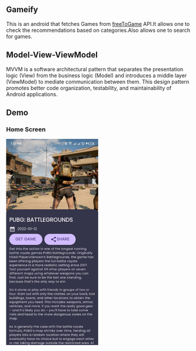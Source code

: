 ## Gameify
This is an android that fetches Games from [freeToGame](https://www.freetogame.com/api-doc) API.It allows one to check the recommendations based on categories.Also allows one to search for games.
## Model-View-ViewModel
MVVM is a software architectural pattern that separates the presentation logic (View) from the business logic (Model) and introduces a middle layer (ViewModel) to mediate communication between them. This design pattern promotes better code organization, testability, and maintainability of Android applications.

## Demo

### Home Screen
<img src="screenshots/game.jpeg" width="250"/>
